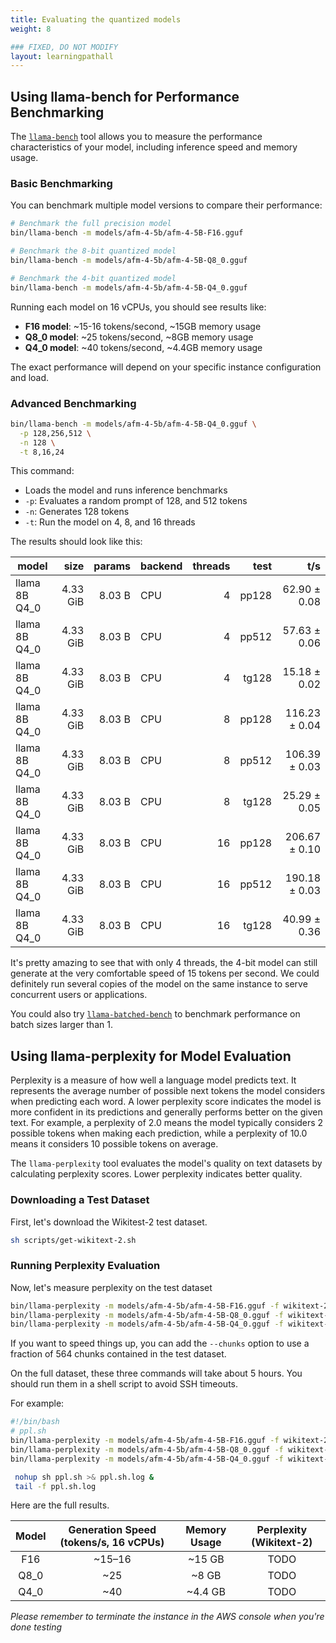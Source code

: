 ```yaml
---
title: Evaluating the quantized models
weight: 8

### FIXED, DO NOT MODIFY
layout: learningpathall
---
```


## Using llama-bench for Performance Benchmarking

The [`llama-bench`](https://github.com/ggml-org/llama.cpp/tree/master/tools/llama-bench) tool allows you to measure the performance characteristics of your model, including inference speed and memory usage.

### Basic Benchmarking

You can benchmark multiple model versions to compare their performance:

```bash
# Benchmark the full precision model
bin/llama-bench -m models/afm-4-5b/afm-4-5B-F16.gguf

# Benchmark the 8-bit quantized model
bin/llama-bench -m models/afm-4-5b/afm-4-5B-Q8_0.gguf

# Benchmark the 4-bit quantized model
bin/llama-bench -m models/afm-4-5b/afm-4-5B-Q4_0.gguf
```

Running each model on 16 vCPUs, you should see results like:
- **F16 model**: ~15-16 tokens/second, ~15GB memory usage
- **Q8_0 model**: ~25 tokens/second, ~8GB memory usage  
- **Q4_0 model**: ~40 tokens/second, ~4.4GB memory usage

The exact performance will depend on your specific instance configuration and load.

### Advanced Benchmarking

```bash
bin/llama-bench -m models/afm-4-5b/afm-4-5B-Q4_0.gguf \
  -p 128,256,512 \
  -n 128 \
  -t 8,16,24
```

This command:
- Loads the model and runs inference benchmarks
- `-p`: Evaluates a random prompt of 128, and 512 tokens
- `-n`: Generates 128 tokens
- `-t`: Run the model on 4, 8, and 16 threads

The results should look like this:

| model                          |       size |     params | backend    | threads |            test |                  t/s |
| ------------------------------ | ---------: | ---------: | ---------- | ------: | --------------: | -------------------: |
| llama 8B Q4_0                  |   4.33 GiB |     8.03 B | CPU        |       4 |           pp128 |         62.90 ± 0.08 |
| llama 8B Q4_0                  |   4.33 GiB |     8.03 B | CPU        |       4 |           pp512 |         57.63 ± 0.06 |
| llama 8B Q4_0                  |   4.33 GiB |     8.03 B | CPU        |       4 |           tg128 |         15.18 ± 0.02 |
| llama 8B Q4_0                  |   4.33 GiB |     8.03 B | CPU        |       8 |           pp128 |        116.23 ± 0.04 |
| llama 8B Q4_0                  |   4.33 GiB |     8.03 B | CPU        |       8 |           pp512 |        106.39 ± 0.03 |
| llama 8B Q4_0                  |   4.33 GiB |     8.03 B | CPU        |       8 |           tg128 |         25.29 ± 0.05 |
| llama 8B Q4_0                  |   4.33 GiB |     8.03 B | CPU        |      16 |           pp128 |        206.67 ± 0.10 |
| llama 8B Q4_0                  |   4.33 GiB |     8.03 B | CPU        |      16 |           pp512 |        190.18 ± 0.03 |
| llama 8B Q4_0                  |   4.33 GiB |     8.03 B | CPU        |      16 |           tg128 |         40.99 ± 0.36 |

It's pretty amazing to see that with only 4 threads, the 4-bit model can still generate at the very comfortable speed of 15 tokens per second. We could definitely run several copies of the model on the same instance to serve concurrent users or applications.

You could also try [`llama-batched-bench`](https://github.com/ggml-org/llama.cpp/tree/master/tools/batched-bench) to benchmark performance on batch sizes larger than 1.


## Using llama-perplexity for Model Evaluation

Perplexity is a measure of how well a language model predicts text. It represents the average number of possible next tokens the model considers when predicting each word. A lower perplexity score indicates the model is more confident in its predictions and generally performs better on the given text. For example, a perplexity of 2.0 means the model typically considers 2 possible tokens when making each prediction, while a perplexity of 10.0 means it considers 10 possible tokens on average.

The `llama-perplexity` tool evaluates the model's quality on text datasets by calculating perplexity scores. Lower perplexity indicates better quality.

### Downloading a Test Dataset

First, let's download the Wikitest-2 test dataset.

```bash
sh scripts/get-wikitext-2.sh
```

### Running Perplexity Evaluation

Now, let's measure perplexity on the test dataset
```bash
bin/llama-perplexity -m models/afm-4-5b/afm-4-5B-F16.gguf -f wikitext-2-raw/wiki.test.raw
bin/llama-perplexity -m models/afm-4-5b/afm-4-5B-Q8_0.gguf -f wikitext-2-raw/wiki.test.raw
bin/llama-perplexity -m models/afm-4-5b/afm-4-5B-Q4_0.gguf -f wikitext-2-raw/wiki.test.raw
```

If you want to speed things up, you can add the `--chunks` option to use a fraction of 564 chunks contained in the test dataset.

On the full dataset, these three commands will take about 5 hours. You should run them in a shell script to avoid SSH timeouts.

For example:
```bash
#!/bin/bash
# ppl.sh
bin/llama-perplexity -m models/afm-4-5b/afm-4-5B-F16.gguf -f wikitext-2-raw/wiki.test.raw
bin/llama-perplexity -m models/afm-4-5b/afm-4-5B-Q8_0.gguf -f wikitext-2-raw/wiki.test.raw
bin/llama-perplexity -m models/afm-4-5b/afm-4-5B-Q4_0.gguf -f wikitext-2-raw/wiki.test.raw
```
```bash
 nohup sh ppl.sh >& ppl.sh.log &
 tail -f ppl.sh.log
 ```


Here are the full results.


| Model | Generation Speed (tokens/s, 16 vCPUs) | Memory Usage | Perplexity (Wikitext-2) |
|:-------:|:----------------------:|:------------:|:----------:|
| F16     | ~15–16                 | ~15 GB       | TODO     |
| Q8_0    | ~25                    | ~8 GB        | TODO       |
| Q4_0    | ~40                    | ~4.4 GB      | TODO       |


*Please remember to terminate the instance in the AWS console when you're done testing*

